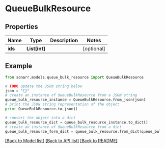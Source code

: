# QueueBulkResource


## Properties

Name | Type | Description | Notes
------------ | ------------- | ------------- | -------------
**ids** | **List[int]** |  | [optional] 

## Example

```python
from sonarr.models.queue_bulk_resource import QueueBulkResource

# TODO update the JSON string below
json = "{}"
# create an instance of QueueBulkResource from a JSON string
queue_bulk_resource_instance = QueueBulkResource.from_json(json)
# print the JSON string representation of the object
print QueueBulkResource.to_json()

# convert the object into a dict
queue_bulk_resource_dict = queue_bulk_resource_instance.to_dict()
# create an instance of QueueBulkResource from a dict
queue_bulk_resource_form_dict = queue_bulk_resource.from_dict(queue_bulk_resource_dict)
```
[[Back to Model list]](../README.md#documentation-for-models) [[Back to API list]](../README.md#documentation-for-api-endpoints) [[Back to README]](../README.md)


